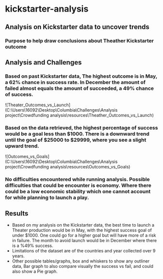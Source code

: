 # kickstarter-analysis
## Analysis on Kickstarter data to uncover trends 

### Purpose to help draw conclusions about Theather Kickstarter outcome

## Analysis and Challenges

### Based on past Kickstarter data, The highest outcome is in May, a 62% chance in success rate. In December the amount of failed almost equals the amount of succeeded, a 49% chance of success.
![Theater_Outcomes_vs_Launch](C:\Users\16092\Desktop\Columbia\Challenges\Analysis project\Crowdfunding analysis\resources\Theather_Outcomes_vs_Launch)

### Based on the data retrieved, the highest percentage of success would be a goal less than $1000. There is a downward trend until the goal of $25000 to $29999, where you see a slight upward trend. 
![Outcomes_vs_Goals](C:\Users\16092\Desktop\Columbia\Challenges\Analysis project\Crowdfunding analysis\resources\Outcomes_vs_Goals)

### No difficulties encountered while running analysis. Possible difficulties that could be encounter is economy. Where there could be a low economic stability which one cannot account for while planning to launch a play. 

## Results
- Based on my analysis on the Kickstarter data, the best time to launch a Theater production would be in May, with the highest success goal of under $1000. One could go for a higher goal but will have more of a risk in failure. The month to avoid launch would be in December where there is a %49% success. 
- Limitations of the dataset are of the countries and year collected over 9 years.
- Other possible tables/graphs, box and whiskers to show any outliner data, Bar graph to also compare visually the success vs fail, and could also show a Pie graph. 
